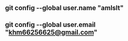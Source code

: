 ## git config --global user.name "amlslt"
## git config --global user.email "khm66256625@gmail.com"
